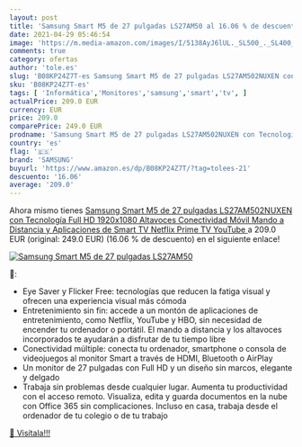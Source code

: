 ```yaml
---
layout: post
title: 'Samsung Smart M5 de 27 pulgadas LS27AM50 al 16.06 % de descuento'
date: 2021-04-29 05:46:54
image: 'https://m.media-amazon.com/images/I/5138AyJ6lUL._SL500_._SL400_.jpg'
comments: true
category: ofertas
author: 'tole.es'
slug: 'B08KP24Z7T-es Samsung Smart M5 de 27 pulgadas LS27AM502NUXEN con...'
sku: 'B08KP24Z7T-es'
tags: [ 'Informática','Monitores','samsung','smart','tv', ]
actualPrice: 209.0 EUR
currency: EUR
price: 209.0
comparePrice: 249.0 EUR
prodname: 'Samsung Smart M5 de 27 pulgadas LS27AM502NUXEN con Tecnología Full HD  1920x1080   Altavoces  Conectividad Móvil  Mando a Distancia y Aplicaciones de Smart TV  Netflix  Prime TV  YouTube '
country: 'es'
flag: '🇪🇸'
brand: 'SAMSUNG'
buyurl: 'https://www.amazon.es/dp/B08KP24Z7T/?tag=tolees-21'
descuento: '16.06'
average: '209.0'
---
```


Ahora mismo tienes [Samsung Smart M5 de 27 pulgadas LS27AM502NUXEN con Tecnología Full HD  1920x1080   Altavoces  Conectividad Móvil  Mando a Distancia y Aplicaciones de Smart TV  Netflix  Prime TV  YouTube ](https://www.amazon.es/dp/B08KP24Z7T/?tag=tolees-21) a 209.0 EUR (original: 249.0 EUR) (16.06 %  de descuento) en el siguiente enlace!

[![Samsung Smart M5 de 27 pulgadas LS27AM50](https://m.media-amazon.com/images/I/5138AyJ6lUL._SL500_._SL400_.jpg)](https://www.amazon.es/dp/B08KP24Z7T/?tag=tolees-21)

🔎:

- Eye Saver y Flicker Free: tecnologías que reducen la fatiga visual y ofrecen una experiencia visual más cómoda
- Entretenimiento sin fin: accede a un montón de aplicaciones de entretenimiento, como Netflix, YouTube y HBO, sin necesidad de encender tu ordenador o portátil. El mando a distancia y los altavoces incorporados te ayudarán a disfrutar de tu tiempo libre
- Conectividad múltiple: conecta tu ordenador, smartphone o consola de videojuegos al monitor Smart a través de HDMI, Bluetooth o AirPlay
- Un monitor de 27 pulgadas con Full HD y un diseño sin marcos, elegante y delgado
- Trabaja sin problemas desde cualquier lugar. Aumenta tu productividad con el acceso remoto. Visualiza, edita y guarda documentos en la nube con Office 365 sin complicaciones. Incluso en casa, trabaja desde el ordenador de tu colegio o de tu trabajo

[🛒 Visítala!!!](https://www.amazon.es/dp/B08KP24Z7T/?tag=tolees-21)
